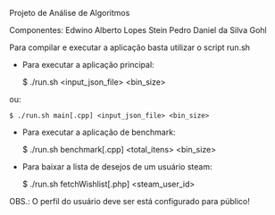 Projeto de Análise de Algoritmos

Componentes:
    Edwino Alberto Lopes Stein
    Pedro Daniel da Silva Gohl

Para compilar e executar a aplicação basta utilizar o script run.sh

 * Para executar a aplicação principal:

    $ ./run.sh <input_json_file> <bin_size>

 ou:

    $ ./run.sh main[.cpp] <input_json_file> <bin_size>

* Para executar a aplicação de benchmark:

    $ ./run.sh benchmark[.cpp] <total_itens> <bin_size>

* Para baixar a lista de desejos de um usuário steam:

    $ ./run.sh fetchWishlist[.php] <steam_user_id>

OBS.: O perfil do usuário deve ser está configurado para público!
